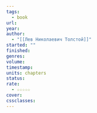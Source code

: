 ```yaml
---
tags:
  - book
url: 
year: 
author:
  - "[[Лев Николаевич Толстой]]"
started: ""
finished: 
genres: 
volume: 
timestamp: 
units: chapters
status: 
rate:
  - ☆☆☆☆☆
cover: 
cssclasses:
---
```

